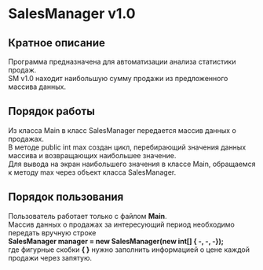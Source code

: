 # SalesManager v1.0

## Кратное описание

Программа предназначена для автоматизации анализа статистики продаж.   
SM v1.0 находит наибольшую сумму продажи из предложенного массива данных.

## Порядок работы

Из класса Main в класс SalesManager передается массив данных о продажах.  
В методе public int max создан цикл, перебирающий значения данных массива и возвращающих наибольшее значение.  
Для вывода на экран наибольшего значения в классе Main, обращаемся к методу max через объект класса SalesManager. 

## Порядок пользования

Пользователь работает только с файлом **Main**.  
Массив данных о продажах за интересующий период необходимо передать вручную строке  
**SalesManager manager = new SalesManager(new int[] { -, -, -});**  
где фигурные скобки **{ }** нужно заполнить информацией о цене каждой продажи через запятую.

